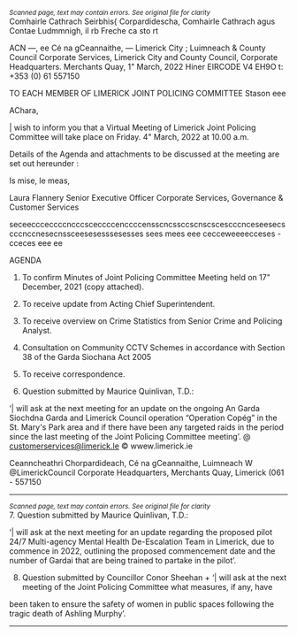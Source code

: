 *<small>Scanned page, text may contain errors. See original file for clarity</small>*  
Comhairle Cathrach Seirbhis{ Corpardidescha,
Comhairle Cathrach agus Contae Ludmmnigh,
il rb Freche ca sto rt

ACN —, ee Cé na gCeannaithe,
— Limerick City ; Luimneach
& County Council
Corporate Services,
Limerick City and County Council,
Corporate Headquarters.
Merchants Quay,
1" March, 2022 Hiner
EIRCODE V4 EH9O
t: +353 (0) 61 557150

TO EACH MEMBER OF LIMERICK JOINT POLICING COMMITTEE Stason eee

AChara,

| wish to inform you that a Virtual Meeting of Limerick Joint Policing Committee will take place on
Friday. 4" March, 2022 at 10.00 a.m.

Details of the Agenda and attachments to be discussed at the meeting are set out hereunder :

Is mise, le meas,

Laura Flannery
Senior Executive Officer
Corporate Services, Governance & Customer Services

seceeccceccccncccsceccccenccccensscncssccscnscscescccnceseesecscccnccnesecnssceesesesssesesses sees mees eee cecceweeeecceses -cceces eee ee

AGENDA

1. To confirm Minutes of Joint Policing Committee Meeting held on 17" December, 2021
(copy attached).

2. To receive update from Acting Chief Superintendent.
3. To receive overview on Crime Statistics from Senior Crime and Policing Analyst.

4. Consultation on Community CCTV Schemes in accordance with Section 38 of the Garda
Siochana Act 2005

5. To receive correspondence.

6. Question submitted by Maurice Quinlivan, T.D.:

‘| will ask at the next meeting for an update on the ongoing An Garda Siochdna Garda and
Limerick Council operation “Operation Copég” in the St. Mary's Park area and if there have
been any targeted raids in the period since the last meeting of the Joint Policing Committee
meeting’.
@ customerservices@limerick.le
© wwew.limerick.ie

Ceanncheathri Chorpardideach, Cé na gCeannaithe, Luimneach W @LimerickCouncil
Corporate Headquarters, Merchants Quay, Limerick (061 - 557150

---
*<small>Scanned page, text may contain errors. See original file for clarity</small>*  
7. Question submitted by Maurice Quinlivan, T.D.:

‘| will ask at the next meeting for an update regarding the proposed pilot 24/7 Multi-agency
Mental Health De-Escalation Team in Limerick, due to commence in 2022, outlining the
proposed commencement date and the number of Gardai that are being trained to partake in
the pilot’.

8. Question submitted by Councillor Conor Sheehan +
‘| will ask at the next meeting of the Joint Policing Committee what measures, if any, have

been taken to ensure the safety of women in public spaces following the tragic death of
Ashling Murphy’.

---
